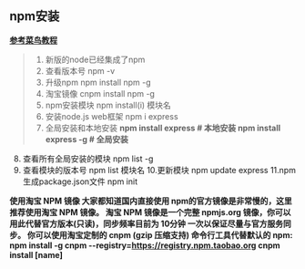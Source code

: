 ﻿## npm安装
**[参考菜鸟教程](http://www.runoob.com/nodejs/nodejs-npm.html)**
>1. 新版的node已经集成了npm
>2. 查看版本号
    npm -v
>3. 升级npm 
npm install npm -g
>4. 淘宝镜像 
cnpm install npm -g
>5. npm安装模块 
npm install(i) 模块名
>6. 安装node.js web框架 
npm i express
>7. 全局安装和本地安装
**npm install express          # 本地安装
npm install express -g   # 全局安装**
8. 查看所有全局安装的模块
 npm list -g
9. 查看模块的版本号
 npm list 模块名
10.更新模块
 npm update express
11.npm 生成package.json文件
npm init

**使用淘宝 NPM 镜像
大家都知道国内直接使用 npm的官方镜像是非常慢的，这里推荐使用淘宝 NPM 镜像。
淘宝 NPM 镜像是一个完整 npmjs.org 镜像，你可以用此代替官方版本(只读)，同步频率目前为 10分钟 一次以保证尽量与官方服务同步。
你可以使用淘宝定制的 cnpm (gzip 压缩支持) 命令行工具代替默认的 npm:
 npm install -g cnpm --registry=https://registry.npm.taobao.org
cnpm install [name]**


